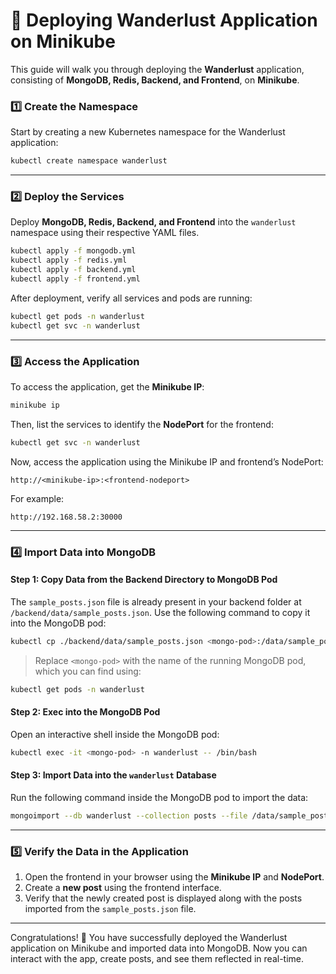 # 🚀 Deploying Wanderlust Application on Minikube

This guide will walk you through deploying the **Wanderlust** application, consisting of **MongoDB, Redis, Backend, and Frontend**, on **Minikube**.

### 1️⃣ Create the Namespace  
Start by creating a new Kubernetes namespace for the Wanderlust application:

```bash
kubectl create namespace wanderlust
```

---

### 2️⃣ Deploy the Services  
Deploy **MongoDB, Redis, Backend, and Frontend** into the `wanderlust` namespace using their respective YAML files.

```bash
kubectl apply -f mongodb.yml
kubectl apply -f redis.yml 
kubectl apply -f backend.yml
kubectl apply -f frontend.yml
```

After deployment, verify all services and pods are running:

```bash
kubectl get pods -n wanderlust
kubectl get svc -n wanderlust
```

---

### 3️⃣ Access the Application  
To access the application, get the **Minikube IP**:

```bash
minikube ip
```

Then, list the services to identify the **NodePort** for the frontend:

```bash
kubectl get svc -n wanderlust
```

Now, access the application using the Minikube IP and frontend’s NodePort:

```
http://<minikube-ip>:<frontend-nodeport>
```

For example:
```
http://192.168.58.2:30000
```

---

### 4️⃣ Import Data into MongoDB  

#### Step 1: Copy Data from the Backend Directory to MongoDB Pod  
The `sample_posts.json` file is already present in your backend folder at `/backend/data/sample_posts.json`. Use the following command to copy it into the MongoDB pod:

```bash
kubectl cp ./backend/data/sample_posts.json <mongo-pod>:/data/sample_posts.json -n wanderlust
```

> Replace `<mongo-pod>` with the name of the running MongoDB pod, which you can find using:
```bash
kubectl get pods -n wanderlust
```

#### Step 2: Exec into the MongoDB Pod  
Open an interactive shell inside the MongoDB pod:

```bash
kubectl exec -it <mongo-pod> -n wanderlust -- /bin/bash
```

#### Step 3: Import Data into the `wanderlust` Database  
Run the following command inside the MongoDB pod to import the data:

```bash
mongoimport --db wanderlust --collection posts --file /data/sample_posts.json --jsonArray
```

---

### 5️⃣ Verify the Data in the Application  
1. Open the frontend in your browser using the **Minikube IP** and **NodePort**.
2. Create a **new post** using the frontend interface.
3. Verify that the newly created post is displayed along with the posts imported from the `sample_posts.json` file.

---

Congratulations! 🎉 You have successfully deployed the Wanderlust application on Minikube and imported data into MongoDB. Now you can interact with the app, create posts, and see them reflected in real-time.